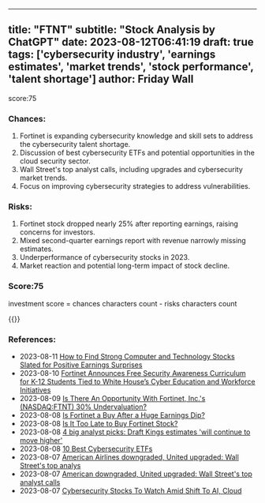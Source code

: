 
---
title: "FTNT"
subtitle: "Stock Analysis by ChatGPT"
date: 2023-08-12T06:41:19
draft: true
tags: ['cybersecurity industry', 'earnings estimates', 'market trends', 'stock performance', 'talent shortage']
author: Friday Wall
---

score:75
### Chances:
1. Fortinet is expanding cybersecurity knowledge and skill sets to address the cybersecurity talent shortage.
2. Discussion of best cybersecurity ETFs and potential opportunities in the cloud security sector.
3. Wall Street's top analyst calls, including upgrades and cybersecurity market trends.
4. Focus on improving cybersecurity strategies to address vulnerabilities.
### Risks:
1. Fortinet stock dropped nearly 25% after reporting earnings, raising concerns for investors.
2. Mixed second-quarter earnings report with revenue narrowly missing estimates.
3. Underperformance of cybersecurity stocks in 2023.
4. Market reaction and potential long-term impact of stock decline.
### Score:75
investment score = chances characters count - risks characters count

{{<tradingview symbol="NASDAQ:FTNT">}}
### References:
- 2023-08-11 [How to Find Strong Computer and Technology Stocks Slated for Positive Earnings Surprises](https://finance.yahoo.com/news/strong-computer-technology-stocks-slated-130005800.html?.tsrc=rss)
- 2023-08-10 [Fortinet Announces Free Security Awareness Curriculum for K-12 Students Tied to White House’s Cyber Education and Workforce Initiatives](https://finance.yahoo.com/news/fortinet-announces-free-security-awareness-200000029.html?.tsrc=rss)
- 2023-08-09 [Is There An Opportunity With Fortinet, Inc.'s (NASDAQ:FTNT) 30% Undervaluation?](https://finance.yahoo.com/news/opportunity-fortinet-inc-nasdaq-ftnt-110032810.html?.tsrc=rss)
- 2023-08-08 [Is Fortinet a Buy After a Huge Earnings Dip?](https://finance.yahoo.com/m/6f734c07-3b10-32fa-b746-642099bb773d/is-fortinet-a-buy-after-a.html?.tsrc=rss)
- 2023-08-08 [Is It Too Late to Buy Fortinet Stock?](https://finance.yahoo.com/m/676f7140-3322-3596-9b8a-306f4c80cf01/is-it-too-late-to-buy.html?.tsrc=rss)
- 2023-08-08 [4 big analyst picks: Draft Kings estimates 'will continue to move higher'](https://finance.yahoo.com/news/4-big-analyst-picks-draft-060957280.html?.tsrc=rss)
- 2023-08-08 [10 Best Cybersecurity ETFs](https://finance.yahoo.com/news/10-best-cybersecurity-etfs-214329071.html?.tsrc=rss)
- 2023-08-07 [American Airlines downgraded, United upgraded: Wall Street's top analys](https://finance.yahoo.com/news/american-airlines-downgraded-united-upgraded-135706937.html?.tsrc=rss)
- 2023-08-07 [American downgraded, United upgraded: Wall Street's top analyst calls](https://finance.yahoo.com/news/american-downgraded-united-upgraded-wall-135706143.html?.tsrc=rss)
- 2023-08-07 [Cybersecurity Stocks To Watch Amid Shift To AI, Cloud](https://finance.yahoo.com/m/758558ed-5483-3092-ad3c-96b4538b84c2/cybersecurity-stocks-to-watch.html?.tsrc=rss)


                
